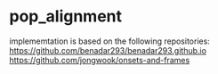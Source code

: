 # pop_alignment
implememtation is based on the following repositories:
https://github.com/benadar293/benadar293.github.io
https://github.com/jongwook/onsets-and-frames
